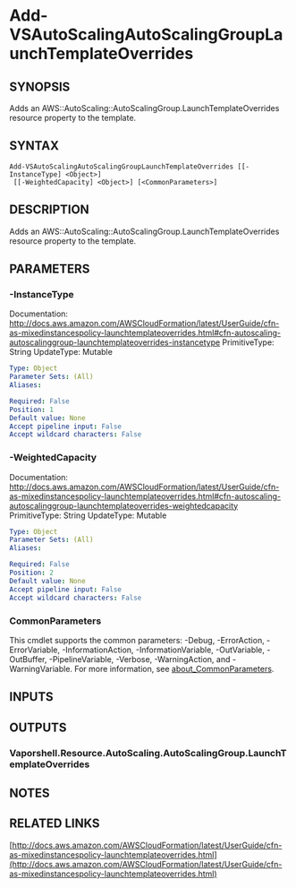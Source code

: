 # Add-VSAutoScalingAutoScalingGroupLaunchTemplateOverrides

## SYNOPSIS
Adds an AWS::AutoScaling::AutoScalingGroup.LaunchTemplateOverrides resource property to the template.

## SYNTAX

```
Add-VSAutoScalingAutoScalingGroupLaunchTemplateOverrides [[-InstanceType] <Object>]
 [[-WeightedCapacity] <Object>] [<CommonParameters>]
```

## DESCRIPTION
Adds an AWS::AutoScaling::AutoScalingGroup.LaunchTemplateOverrides resource property to the template.

## PARAMETERS

### -InstanceType
Documentation: http://docs.aws.amazon.com/AWSCloudFormation/latest/UserGuide/cfn-as-mixedinstancespolicy-launchtemplateoverrides.html#cfn-autoscaling-autoscalinggroup-launchtemplateoverrides-instancetype
PrimitiveType: String
UpdateType: Mutable

```yaml
Type: Object
Parameter Sets: (All)
Aliases:

Required: False
Position: 1
Default value: None
Accept pipeline input: False
Accept wildcard characters: False
```

### -WeightedCapacity
Documentation: http://docs.aws.amazon.com/AWSCloudFormation/latest/UserGuide/cfn-as-mixedinstancespolicy-launchtemplateoverrides.html#cfn-autoscaling-autoscalinggroup-launchtemplateoverrides-weightedcapacity
PrimitiveType: String
UpdateType: Mutable

```yaml
Type: Object
Parameter Sets: (All)
Aliases:

Required: False
Position: 2
Default value: None
Accept pipeline input: False
Accept wildcard characters: False
```

### CommonParameters
This cmdlet supports the common parameters: -Debug, -ErrorAction, -ErrorVariable, -InformationAction, -InformationVariable, -OutVariable, -OutBuffer, -PipelineVariable, -Verbose, -WarningAction, and -WarningVariable. For more information, see [about_CommonParameters](http://go.microsoft.com/fwlink/?LinkID=113216).

## INPUTS

## OUTPUTS

### Vaporshell.Resource.AutoScaling.AutoScalingGroup.LaunchTemplateOverrides
## NOTES

## RELATED LINKS

[http://docs.aws.amazon.com/AWSCloudFormation/latest/UserGuide/cfn-as-mixedinstancespolicy-launchtemplateoverrides.html](http://docs.aws.amazon.com/AWSCloudFormation/latest/UserGuide/cfn-as-mixedinstancespolicy-launchtemplateoverrides.html)

